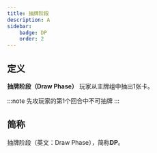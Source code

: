 ```yaml
---
title: 抽牌阶段
description: A
sidebar:
    badge: DP
    order: 2
---
```


## 定义

**抽牌阶段（Draw Phase）** 玩家从主牌组中抽出1张卡。

:::note
先攻玩家的第1个回合中不可抽牌
:::

## 简称

抽牌阶段（英文：Draw Phase），简称**DP**。
